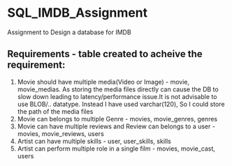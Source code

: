 # SQL_IMDB_Assignment

Assignment to Design a database for IMDB

Requirements - table created to acheive the requirement:
-----------------------------------------------------------
1. Movie should have multiple media(Video or Image) - movie, movie_medias.
     As storing the media files directly can cause the DB to slow down leading to latency/performance issue.It is not advisable to use BLOB/.. datatype. Instead I have used varchar(120), So I could store the path of the media files
2. Movie can belongs to multiple Genre - movies, movie_genres, genres
3. Movie can have multiple reviews and Review can belongs to a user - movies, movie_reviews, users
4. Artist can have multiple skills - user, user_skills, skills
5. Artist can perform multiple role in a single film - movies, movie_cast, users

